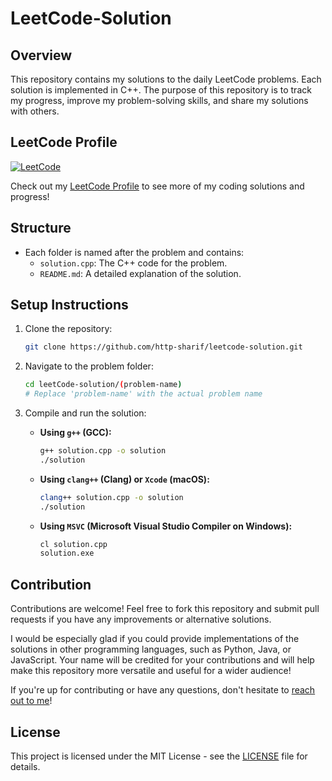 # LeetCode-Solution

## Overview

This repository contains my solutions to the daily LeetCode problems. Each solution is implemented in C++. The purpose of this repository is to track my progress, improve my problem-solving skills, and share my solutions with others.

## LeetCode Profile

[![LeetCode](https://img.shields.io/badge/LeetCode-000000?style=for-the-badge&logo=LeetCode&logoColor=#d16c06)](https://leetcode.com/u/sharif__islam/)

Check out my [LeetCode Profile](https://leetcode.com/u/sharif__islam/) to see more of my coding solutions and progress!

## Structure

- Each folder is named after the problem and contains:
  - `solution.cpp`: The C++ code for the problem.
  - `README.md`: A detailed explanation of the solution.

## Setup Instructions

1. Clone the repository:
   ```bash
   git clone https://github.com/http-sharif/leetcode-solution.git
   ```

2. Navigate to the problem folder:
   ```bash
   cd leetCode-solution/(problem-name)
   # Replace 'problem-name' with the actual problem name
   ```

3. Compile and run the solution:

   - **Using `g++` (GCC):**
     ```bash
     g++ solution.cpp -o solution
     ./solution
     ```

   - **Using `clang++` (Clang) or `Xcode` (macOS):**
     ```bash
     clang++ solution.cpp -o solution
     ./solution
     ```

   - **Using `MSVC` (Microsoft Visual Studio Compiler on Windows):**
     ```cmd
     cl solution.cpp
     solution.exe
     ```

## Contribution

Contributions are welcome! Feel free to fork this repository and submit pull requests if you have any improvements or alternative solutions. 

I would be especially glad if you could provide implementations of the solutions in other programming languages, such as Python, Java, or JavaScript. Your name will be credited for your contributions and will help make this repository more versatile and useful for a wider audience!

If you're up for contributing or have any questions, don't hesitate to [reach out to me](mailto:sharif.islam96403@gmail.com)!

## License

This project is licensed under the MIT License - see the [LICENSE](./LICENSE) file for details.
